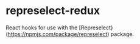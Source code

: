 # represelect-redux

React hooks for use with the [Represelect}(https://npmjs.com/package/represelect) package.